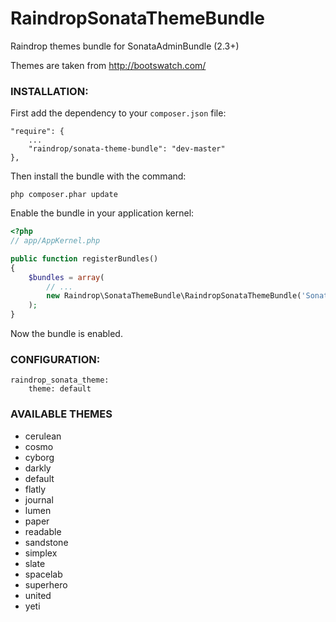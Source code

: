 RaindropSonataThemeBundle
=========================

Raindrop themes bundle for SonataAdminBundle (2.3+)

Themes are taken from http://bootswatch.com/

### **INSTALLATION**:

First add the dependency to your `composer.json` file:

    "require": {
        ...
        "raindrop/sonata-theme-bundle": "dev-master"
    },

Then install the bundle with the command:

    php composer.phar update

Enable the bundle in your application kernel:

``` php
<?php
// app/AppKernel.php

public function registerBundles()
{
    $bundles = array(
        // ...
        new Raindrop\SonataThemeBundle\RaindropSonataThemeBundle('SonataAdminBundle'),
    );
}
```

Now the bundle is enabled.

### **CONFIGURATION**:

    raindrop_sonata_theme:
        theme: default


### **AVAILABLE THEMES** ##

- cerulean
- cosmo
- cyborg
- darkly
- default
- flatly
- journal
- lumen
- paper
- readable
- sandstone
- simplex
- slate
- spacelab
- superhero
- united
- yeti
